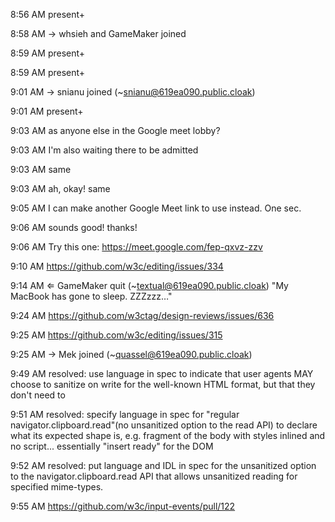8:56 AM <BoCupp> present+

8:58 AM → whsieh and GameMaker joined  

8:59 AM <GameMaker> present+

8:59 AM <comandeer> present+

9:01 AM → snianu joined (~snianu@619ea090.public.cloak)

9:01 AM <whsieh> present+

9:03 AM <whsieh> as anyone else in the Google meet lobby?

9:03 AM <BoCupp> I'm also waiting there to be admitted

9:03 AM <snianu> same

9:03 AM <whsieh> ah, okay! same

9:05 AM <BoCupp> I can make another Google Meet link to use instead.  One sec.

9:06 AM <whsieh> sounds good! thanks!

9:06 AM <BoCupp> Try this one: https://meet.google.com/fep-qxvz-zzv

9:10 AM <BoCupp> https://github.com/w3c/editing/issues/334

9:14 AM ⇐ GameMaker quit (~textual@619ea090.public.cloak) "My MacBook has gone to sleep. ZZZzzz…"

9:24 AM <snianu> https://github.com/w3ctag/design-reviews/issues/636

9:25 AM <snianu> https://github.com/w3c/editing/issues/315

9:25 AM → Mek joined (~quassel@619ea090.public.cloak)

9:49 AM <BoCupp> resolved: use language in spec to indicate that user agents MAY choose to sanitize on write for the well-known HTML format, but that they don't need to

9:51 AM <BoCupp> resolved: specify language in spec for "regular navigator.clipboard.read"(no unsanitized option to the read API) to declare what its expected shape is, e.g. fragment of the body with styles inlined and no script... essentially "insert ready" for the DOM

9:52 AM <BoCupp> resolved: put language and IDL in spec for the unsanitized option to the navigator.clipboard.read API that allows unsanitized reading for specified mime-types.

9:55 AM <BoCupp> https://github.com/w3c/input-events/pull/122
